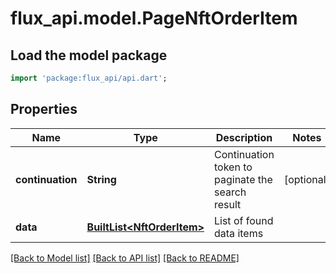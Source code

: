 # flux_api.model.PageNftOrderItem

## Load the model package
```dart
import 'package:flux_api/api.dart';
```

## Properties
Name | Type | Description | Notes
------------ | ------------- | ------------- | -------------
**continuation** | **String** | Continuation token to paginate the search result | [optional] 
**data** | [**BuiltList&lt;NftOrderItem&gt;**](NftOrderItem.md) | List of found data items | 

[[Back to Model list]](../README.md#documentation-for-models) [[Back to API list]](../README.md#documentation-for-api-endpoints) [[Back to README]](../README.md)


